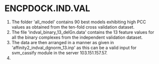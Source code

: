 # ENCPDOCK.IND.VAL

1. The folder 'all_model' contains 90 best models exhibiting high PCC values as obtained from the ten-fold cross validation dataset.    
2. The file 'indval_binary_13_delGn.data' contains the 13 feature values for all the binary complexes from the independent validation dataset.   
3. The data are then arranged in a manner as given in 'affinity2_indval_dgnorm_13.inp' as this can be a valid input for svm_cassify module in the server 103.151.157.57.   
4. 
